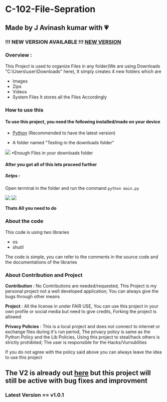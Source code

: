 # C-102-File-Sepration
## Made by J Avinash kumar with 💗
### !!! NEW VERSION AVAILABLE !!! [NEW VERSION](https://www.github.com/ChopCodes/file-separation-v2)
### Overview :
This Project is used to organize Files in any folder(We are using Downloads "C:\Users\user\Downloads" here), 
It simply creates 4 new folders which are 
* Images
* Zips
* Videos
* System Files
It stores all the Files Accordingly
### How to use this
#### To use this project, you need the following installed/made on your device
* [Python](https://www.python.org/downloads/) (Recommended to have the latest version)

* A folder named "Testing in the downloads folder"
<img src="https://cdn.discordapp.com/attachments/1055128031137640481/1055128440925327390/image.png">
*Enough Files in your downloads folder

#### After you got all of this lets proceed further
##### Setps : 
Open terminal in the folder and run the command `python main.py`

<img src = "https://cdn.discordapp.com/attachments/1055128031137640481/1055131703653449788/image.png">
<img src = "https://cdn.discordapp.com/attachments/1055128031137640481/1055131895412822096/image.png">

**Thats All you need to do**

### About the code
This code is using two libraries 
* os
* shutil

The code is simple, you can refer to the comments in the source code and the documentations of the libraries

### About Contribution and Project
**Contribution** : No Contributions are needed/requested, This Project is my personal project not a well developed application; You can always give the bugs through other means

**Project** : All the license in under FAIR USE, You can use this project in your own profile or social media but need to give credits, Forking the project is allowed

**Privacy Policies** : This is a local project and does not connect to internet or exchange files during it's run period, The privacy policy is same as the Python Policy and the Lib Policies, Using this project to steal/hack others is strictly prohibited;
The user is responsible for the Hacks/Vurnublities

If you do not agree with the policy said above you can always leave the idea to use this project

## The V2 is already out [here](https://www.github.com/ChopCodes/file-separation-v2) but this project will still be active with bug fixes and improvment
### Latest Version == v1.0.1



